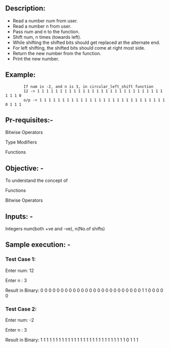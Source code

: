 ## Description:

* Read a number num from user.
* Read a number n from user.
* Pass num and n to the function.
* Shift num, n times (towards left).
* While shifting the shifted bits should get replaced at the alternate end.
*    For left shifting, the shifted bits should come at right most side.
* Return the new number from the function.
* Print the new number.
## Example:

            If num is -2, and n is 3, in circular_left_shift function
            12 -> 1 1 1 1 1 1 1 1 1 1 1 1 1 1 1 1 1 1 1 1 1 1 1 1 1 1 1 1 1 1 1 0
            o/p -> 1 1 1 1 1 1 1 1 1 1 1 1 1 1 1 1 1 1 1 1 1 1 1 1 1 1 1 1 0 1 1 1

## Pr-requisites:-

Bitwise Operators

Type Modifiers

Functions

## Objective: -

To understand the concept of

Functions

Bitwise Operators

## Inputs: -

 Integers num(both +ve and -ve), n(No.of shifts)

## Sample execution: -
### Test Case 1:

Enter num: 12

Enter n : 3

Result in Binary: 0 0 0 0 0 0 0 0 0 0 0 0 0 0 0 0 0 0 0 0 0 0 0 0 0 1 1 0 0 0 0 0

### Test Case 2: 
Enter num: -2

Enter n : 3

Result in Binary: 1 1 1 1 1 1 1 1 1 1 1 1 1 1 1 1 1 1 1 1 1 1 1 1 1 1 1 1 0 1 1 1


